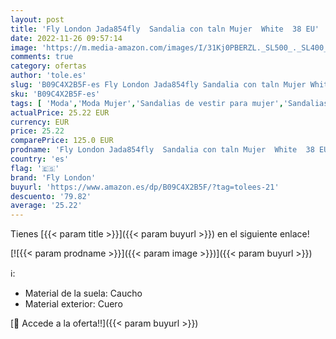 ```yaml
---
layout: post
title: 'Fly London Jada854fly  Sandalia con taln Mujer  White  38 EU'
date: 2022-11-26 09:57:14
image: 'https://m.media-amazon.com/images/I/31Kj0PBERZL._SL500_._SL400_.jpg'
comments: true
category: ofertas
author: 'tole.es'
slug: 'B09C4X2B5F-es Fly London Jada854fly Sandalia con taln Mujer White 38 EU'
sku: 'B09C4X2B5F-es'
tags: [ 'Moda','Moda Mujer','Sandalias de vestir para mujer','Sandalias y palas de mujer','Zapatos para mujer','fly london','sandalia','🇪🇸', ]
actualPrice: 25.22 EUR
currency: EUR
price: 25.22
comparePrice: 125.0 EUR
prodname: 'Fly London Jada854fly  Sandalia con taln Mujer  White  38 EU'
country: 'es'
flag: '🇪🇸'
brand: 'Fly London'
buyurl: 'https://www.amazon.es/dp/B09C4X2B5F/?tag=tolees-21'
descuento: '79.82'
average: '25.22'
---
```


Tienes [{{< param title >}}]({{< param buyurl >}}) en el siguiente enlace!

[![{{< param prodname >}}]({{< param image >}})]({{< param buyurl >}})

ℹ️:

- Material de la suela: Caucho
- Material exterior: Cuero

[🛒 Accede a la oferta!!]({{< param buyurl >}})
